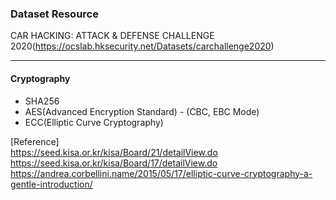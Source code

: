 ### Dataset Resource
CAR HACKING: ATTACK & DEFENSE CHALLENGE 2020(https://ocslab.hksecurity.net/Datasets/carchallenge2020)


---
#### Cryptography   
- SHA256  
- AES(Advanced Encryption Standard) - (CBC, EBC Mode)  
- ECC(Elliptic Curve Cryptography)

[Reference]  
https://seed.kisa.or.kr/kisa/Board/21/detailView.do
https://seed.kisa.or.kr/kisa/Board/17/detailView.do
https://andrea.corbellini.name/2015/05/17/elliptic-curve-cryptography-a-gentle-introduction/
